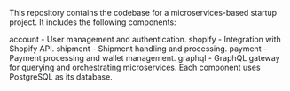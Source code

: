 
This repository contains the codebase for a microservices-based startup project. It includes the following components:

account - User management and authentication.
shopify - Integration with Shopify API.
shipment - Shipment handling and processing.
payment - Payment processing and wallet management.
graphql - GraphQL gateway for querying and orchestrating microservices.
Each component uses PostgreSQL as its database.

